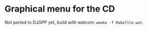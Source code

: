 Graphical menu for the CD
=========================

Not ported to DJGPP yet, build with watcom: `wmake -f Makefile.wat`.
